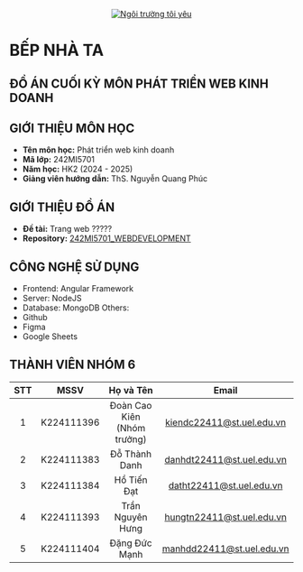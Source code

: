 <p align="center">
  <a href="https://www.uel.edu.vn/" title="Trường Đại học Kinh tế - Luật - ĐHQG HCM" >
    <img src="https://i.imgur.com/a/ugTWaR1" alt="Ngôi trường tôi yêu">
  </a>
</p>

# BẾP NHÀ TA

## ĐỒ ÁN CUỐI KỲ MÔN PHÁT TRIỂN WEB KINH DOANH

</div>

## GIỚI THIỆU MÔN HỌC

- **Tên môn học:** Phát triển web kinh doanh
- **Mã lớp:** 242MI5701
- **Năm học:** HK2 (2024 - 2025)
- **Giảng viên hướng dẫn:** ThS. Nguyễn Quang Phúc

## GIỚI THIỆU ĐỒ ÁN

- **Đề tài:** Trang web ?????
- **Repository:** [242MI5701_WEBDEVELOPMENT](https://github.com/kiendc281/WebDev_BepNhaTa)

## CÔNG NGHỆ SỬ DỤNG

- Frontend: Angular Framework
- Server: NodeJS
- Database: MongoDB
  Others:
- Github
- Figma
- Google Sheets

## THÀNH VIÊN NHÓM 6

| STT |    MSSV    |          Họ và Tên          |           Email           |
| :-: | :--------: | :-------------------------: | :-----------------------: |
|  1  | K224111396 | Đoàn Cao Kiên (Nhóm trưởng) | kiendc22411@st.uel.edu.vn |
|  2  | K224111383 |        Đỗ Thành Danh        | danhdt22411@st.uel.edu.vn |
|  3  | K224111384 |         Hồ Tiến Đạt         | datht22411@st.uel.edu.vn  |
|  4  | K224111393 |      Trần Nguyên Hưng       | hungtn22411@st.uel.edu.vn |
|  5  | K224111404 |        Đặng Đức Mạnh        | manhdd22411@st.uel.edu.vn |
